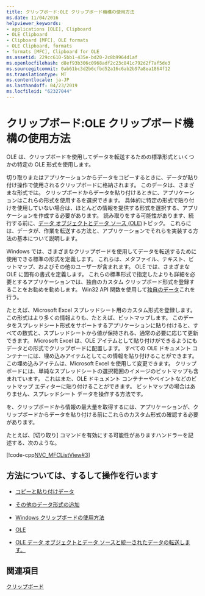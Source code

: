 ```yaml
---
title: クリップボード:OLE クリップボード機構の使用方法
ms.date: 11/04/2016
helpviewer_keywords:
- applications [OLE], Clipboard
- OLE Clipboard
- Clipboard [MFC], OLE formats
- OLE Clipboard, formats
- formats [MFC], Clipboard for OLE
ms.assetid: 229cc610-5bb1-435e-bd20-2c8b9964d1af
ms.openlocfilehash: d8ef93b306c0968adf2c23c841c792d2f7af5de3
ms.sourcegitcommit: 0ab61bc3d2b6cfbd52a16c6ab2b97a8ea1864f12
ms.translationtype: MT
ms.contentlocale: ja-JP
ms.lasthandoff: 04/23/2019
ms.locfileid: "62327044"
---
```

# <a name="clipboard-using-the-ole-clipboard-mechanism"></a>クリップボード:OLE クリップボード機構の使用方法

OLE は、クリップボードを使用してデータを転送するための標準形式といくつかの特定の OLE 形式を使用します。

切り取りまたはアプリケーションからデータをコピーするときに、データが貼り付け操作で使用されるクリップボードに格納されます。 このデータは、さまざまな形式では。 クリップボードからデータを貼り付けるときに、アプリケーションはこれらの形式を使用するを選択できます。 具体的に特定の形式で貼り付けを使用していない場合は、ほとんどの情報を提供する形式を選択する、アプリケーションを作成する必要があります。 読み取りをする可能性があります、続行する前に、[データ オブジェクトとデータ ソース (OLE)](../mfc/data-objects-and-data-sources-ole.md)トピック。 これらには、データが、作業を転送する方法と、アプリケーションでそれらを実装する方法の基本について説明します。

Windows では、さまざまなクリップボードを使用してデータを転送するために使用できる標準の形式を定義します。 これらは、メタファイル、テキスト、ビットマップ、およびその他のユーザーが含まれます。 OLE では、さまざまな OLE に固有の書式を定義します。 これらの標準形式で指定したよりも詳細を必要とするアプリケーションでは、独自のカスタム クリップボード形式を登録することをお勧めを勧めします。 Win32 API 関数を使用して[独自のデータ](/windows/desktop/api/winuser/nf-winuser-registerclipboardformata)これを行う。

たとえば、Microsoft Excel スプレッドシート用のカスタム形式を登録します。 この形式はより多くの情報よりも、たとえば、ビットマップします。 このデータをスプレッドシート形式をサポートするアプリケーションに貼り付けると、すべての数式と、スプレッドシートから値が保持される、通常の必要に応じて更新できます。 Microsoft Excel は、OLE アイテムとして貼り付けができるようにもデータとの形式でクリップボードに配置します。 すべての OLE ドキュメント コンテナーには、埋め込みアイテムとしてこの情報を貼り付けることができます。 この埋め込みアイテムは、Microsoft Excel を使用して変更できます。 クリップボードには、単純なスプレッドシートの選択範囲のイメージのビットマップも含まれています。 これはまた、OLE ドキュメント コンテナーやペイントなどのビットマップ エディターに貼り付けることができます。 ビットマップの場合はありません、スプレッドシート データを操作する方法です。

を、クリップボードから情報の最大量を取得するには、アプリケーションが、クリップボードからデータを貼り付ける前にこれらのカスタム形式の確認する必要があります。

たとえば、[切り取り] コマンドを有効にする可能性がありますハンドラーを記述する、次のような。

[!code-cpp[NVC_MFCListView#3](../atl/reference/codesnippet/cpp/clipboard-using-the-ole-clipboard-mechanism_1.cpp)]

## <a name="what-do-you-want-to-know-more-about"></a>方法については、するして操作を行います

- [コピーと貼り付けデータ](../mfc/clipboard-copying-and-pasting-data.md)

- [その他のデータ形式の追加](../mfc/clipboard-adding-other-formats.md)

- [Windows クリップボードの使用方法](../mfc/clipboard-using-the-windows-clipboard.md)

- [OLE](../mfc/ole-background.md)

- [OLE データ オブジェクトとデータ ソースと統一されたデータの転送します。](../mfc/data-objects-and-data-sources-ole.md)

## <a name="see-also"></a>関連項目

[クリップボード](../mfc/clipboard.md)
